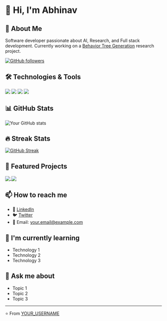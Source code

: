 # 👋 Hi, I'm Abhinav

## 🚀 About Me
Software developer passionate about AI, Research, and Full stack development. Currently working on a [Behavior Tree Generation](https://github.com/Abhinav-Kotta/Behavior-Tree-Generation) research project.

[![GitHub followers](https://img.shields.io/github/followers/Abhinav-Kotta?label=Follow&style=social)](https://github.com/Abhinav-Kotta)

## 🛠️ Technologies & Tools
![](https://img.shields.io/badge/Code-JavaScript-informational?style=flat&logo=javascript&logoColor=white&color=2bbc8a)
![](https://img.shields.io/badge/Code-Python-informational?style=flat&logo=python&logoColor=white&color=2bbc8a)
![](https://img.shields.io/badge/Code-React-informational?style=flat&logo=react&logoColor=white&color=2bbc8a)
![](https://img.shields.io/badge/Tools-Docker-informational?style=flat&logo=docker&logoColor=white&color=2bbc8a)

## 📊 GitHub Stats

![Your GitHub stats](https://github-readme-stats.vercel.app/api?username=Abhinav-Kotta&show_icons=true&theme=radical)

## 🔥 Streak Stats
[![GitHub Streak](https://github-readme-streak-stats.herokuapp.com/?user=Abhinav-Kotta&theme=dark)](https://git.io/streak-stats)

## 🎯 Featured Projects
<a href="https://github.com/Abhinav-Kotta/project1">
  <img align="center" src="https://github-readme-stats.vercel.app/api/pin/?username=Abhinav-KottaE&repo=project1&theme=radical" />
</a>
<a href="https://github.com/YOUR_USERNAME/project2">
  <img align="center" src="https://github-readme-stats.vercel.app/api/pin/?username=YOUR_USERNAME&repo=project2&theme=radical" />
</a>

## 📫 How to reach me
- 💼 [LinkedIn](https://linkedin.com/in/YOUR_USERNAME)
- 🐦 [Twitter](https://twitter.com/YOUR_USERNAME)
- 📧 Email: your.email@example.com

## 🌱 I'm currently learning
- Technology 1
- Technology 2
- Technology 3

## 💬 Ask me about
- Topic 1
- Topic 2
- Topic 3

---
⭐️ From [YOUR_USERNAME](https://github.com/YOUR_USERNAME)

<!-- Add this to your README.md in a repository with the same name as your GitHub username -->
